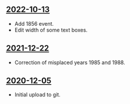 ## [2022-10-13](https://github.com/faktaoklimatu/graphics/blob/a846a142b149583941a32d656e32b27385c44a0c/data-visualization/infographics/climate-indicators/world/history-of-greenhouse-effect-research/cs-historie-sklenikoveho-efektu.ai)

- Add 1856 event.
- Edit width of some text boxes.

## [2021-12-22](https://github.com/faktaoklimatu/graphics/blob/ad028127e391af4c1952183f50f45fa4a0955afc/data-visualization/climate-indicators/world/history-of-greenhouse-effect-research/cs-historie-sklenikoveho-efektu.ai)

- Correction of misplaced years 1985 and 1988.

## [2020-12-05](https://github.com/faktaoklimatu/graphics/blob/727f21105d468e2396f5c0a82312c8429c850442/Data%20visualization/Climate%20indicators/World/History%20of%20greenhouse%20effect%20research/cs-historie-sklenikoveho-efektu.ai)

- Initial upload to git.

